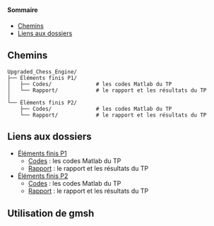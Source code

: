 #



#### Sommaire 
* [Chemins](#chemins)
* [Liens aux dossiers](#liens-aux-dossiers)

## Chemins 
```
Upgraded_Chess_Engine/
├── Éléments finis P1/
│   ├── Codes/              # les codes Matlab du TP
│   └── Rapport/            # le rapport et les résultats du TP
│
└── Éléments finis P2/
    ├── Codes/              # les codes Matlab du TP
    └── Rapport/            # le rapport et les résultats du TP
```

## Liens aux dossiers
* [Éléments finis P1](./TP1/) 
    * [Codes](./Chess_Engine/Codes/) : les codes Matlab du TP
    * [Rapport](./Chess_Engine/Rapport/) : le rapport et les résultats du TP
* [Éléments finis P2](./TP2/)
    * [Codes](./Chess_Engine/Codes/) : les codes Matlab du TP
    * [Rapport](./Chess_Engine/Rapport/) : le rapport et les résultats du TP

## Utilisation de gmsh